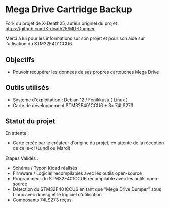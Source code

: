 # Mega Drive Cartridge Backup

Fork du projet de X-Death25, auteur originel du projet : https://github.com/X-death25/MD-Dumper

Merci à lui pour les informations sur son projet et pour son aide sur l'utlisation du STM32F401CCU6.

## Objectifs

- Pouvoir récupérer les données de ses propres cartouches Mega Drive

## Outils utilisés

- Système d'exploitation : Debian 12 / Fenikkusu ( Linux )
- Carte de développement STM32F401CCU6 + 3x 74LS273

## Statut du projet 

En attente :

- Carte créée par le créateur d'origine du projet, en attente de la réception de celle-ci  (Lundi ou Mardi)

Etapes Validés :
- Schéma / Typon Kicad réalisés
- Firmware / Logiciel recompilables avec les outils open-source
- Programmeur du STM32F401CCU6 recompilable avec les outils open-source
- Détection du STM32F401CCU6 en tant que "Mega Drive Dumper" sous Linux avec dmesg et le logiciel d'utilisation
- Composants 74LS273 reçus
